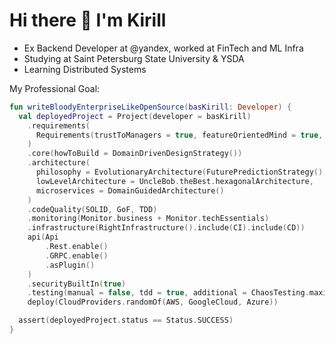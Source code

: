# Hi there 👋 I'm Kirill
* Ex Backend Developer at @yandex, worked at FinTech and ML Infra
* Studying at Saint Petersburg State University & YSDA
* Learning Distributed Systems

My Professional Goal:
```kotlin
fun writeBloodyEnterpriseLikeOpenSource(basKirill: Developer) {
  val deployedProject = Project(developer = basKirill)
    .requirements(
      Requirements(trustToManagers = true, featureOrientedMind = true, userStories = true)
    )
    .core(howToBuild = DomainDrivenDesignStrategy())
    .architecture(
      philosophy = EvolutionaryArchitecture(FuturePredictionStrategy(), Flexability = 10),
      lowLevelArchitecture = UncleBob.theBest.hexagonalArchitecture,
      microservices = DomainGuidedArchitecture()
    )
    .codeQuality(SOLID, GoF, TDD)
    .monitoring(Monitor.business + Monitor.techEssentials)
    .infrastructure(RightInfrastructure().include(CI).include(CD))
    api(Api
        .Rest.enable()
        .GRPC.enable()
        .asPlugin()
    )
    .securityBuiltIn(true)
    .testing(manual = false, tdd = true, additional = ChaosTesting.maximize())
    deploy(CloudProviders.randomOf(AWS, GoogleCloud, Azure))

  assert(deployedProject.status == Status.SUCCESS)
}
```
